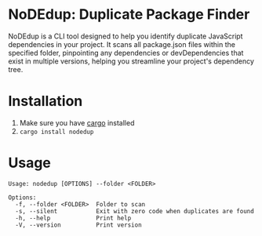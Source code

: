 # NoDEdup: Duplicate Package Finder

NoDEdup is a CLI tool designed to help you identify duplicate JavaScript dependencies in your project. It scans all
package.json files within the specified folder, pinpointing any dependencies or devDependencies that exist in multiple
versions, helping you streamline your project's dependency tree.

# Installation

1. Make sure you
   have [cargo](https://doc.rust-lang.org/book/ch01-01-installation.html#installing-rustup-on-linux-or-macos) installed
2. ```cargo install nodedup```

# Usage

```
Usage: nodedup [OPTIONS] --folder <FOLDER>

Options:
  -f, --folder <FOLDER>  Folder to scan
  -s, --silent           Exit with zero code when duplicates are found
  -h, --help             Print help
  -V, --version          Print version